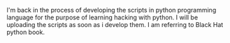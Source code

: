 I'm back in the process of developing the scripts in python programming language for the purpose of learning hacking with python. I will be uploading the scripts as soon as i develop them. I am referring to
Black Hat python book.
